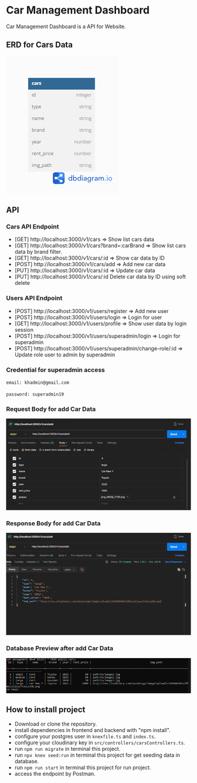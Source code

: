 # Car Management Dashboard

Car Management Dashboard is a API for Website.

## ERD for Cars Data

![dbdiagram](./erd.png)

## API

### Cars API Endpoint

- [GET] http://localhost:3000/v1/cars => Show list cars data
- [GET] http://localhost:3000/v1/cars?brand=:carBrand => Show list cars data by brand filter.
- [GET] http://localhost:3000/v1/cars/:id => Show car data by ID
- [POST] http://localhost:3000/v1/cars/add => Add new car data
- [PUT] http://localhost:3000/v1/cars/:id => Update car data
- [PUT] http://localhost:3000/v1/cars/:id Delete car data by ID using soft delete

### Users API Endpoint

- [POST] http://localhost:3000/v1/users/register => Add new user
- [POST] http://localhost:3000/v1/users/login => Login for user
- [GET] http://localhost:3000/v1/users/profile => Show user data by login session
- [POST] http://localhost:3000/v1/users/superadmin/login => Login for superadmin
- [POST] http://localhost:3000/v1/users/superadmin/change-role/:id => Update role user to admin by superadmin

### Credential for superadmin access

```
email: khadmin@gmail.com

password: superadmin19
```

### Request Body for add Car Data

![req-body](./req-body.png)

### Response Body for add Car Data

![res-body](./res-body.png)

### Database Preview after add Car Data

![db-priview](./db-preview.png)

## How to install project

- Download or clone the repository.
- install dependencies in frontend and backend with "npm install".
- configure your postgres user in `knexfile.ts` and `index.ts`.
- configure your cloudinary key in `src/controllers/carsControllers.ts`.
- run `npm run migrate` in terminal this project.
- run `npx knex seed:run` in terminal this project for get seeding data in database.
- run `npm run start` in terminal this project for run project.
- access the endpoint by Postman.
